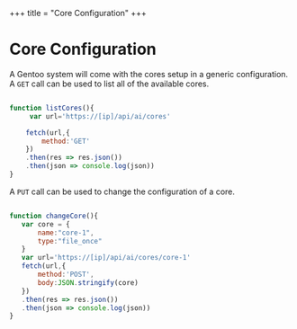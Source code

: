 +++
title = "Core Configuration"
+++

# Core Configuration

A Gentoo system will come with the cores setup in a generic configuration. A `GET` call can be used to list all of the available cores.

````Javascript

function listCores(){
     var url='https://[ip]/api/ai/cores'

    fetch(url,{
        method:'GET'
    })
    .then(res => res.json())
    .then(json => console.log(json))
}
````
 A `PUT` call can be used to change the configuration of a core. 

 ````Javascript

function changeCore(){
    var core = {
        name:"core-1",
        type:"file_once"
    }
    var url='https://[ip]/api/ai/cores/core-1'
    fetch(url,{
        method:'POST',
        body:JSON.stringify(core)
    })
    .then(res => res.json())
    .then(json => console.log(json))
}
 ````